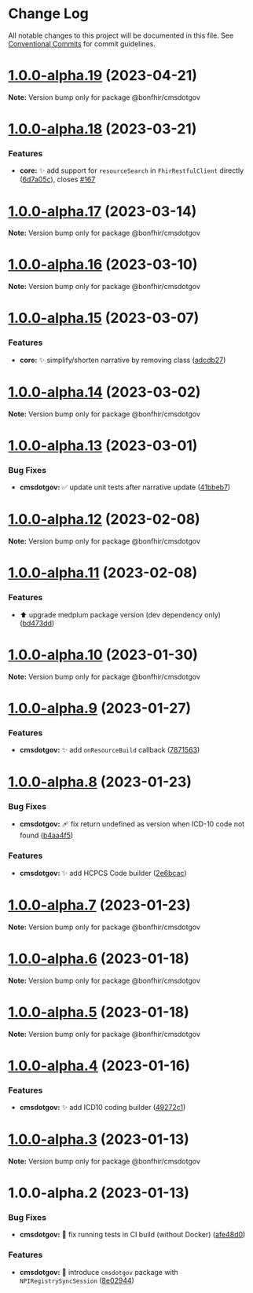 # Change Log

All notable changes to this project will be documented in this file.
See [Conventional Commits](https://conventionalcommits.org) for commit guidelines.

# [1.0.0-alpha.19](https://github.com/bonfhir/bonfhir/compare/@bonfhir/cmsdotgov@1.0.0-alpha.18...@bonfhir/cmsdotgov@1.0.0-alpha.19) (2023-04-21)

**Note:** Version bump only for package @bonfhir/cmsdotgov





# [1.0.0-alpha.18](https://github.com/bonfhir/bonfhir/compare/@bonfhir/cmsdotgov@1.0.0-alpha.17...@bonfhir/cmsdotgov@1.0.0-alpha.18) (2023-03-21)


### Features

* **core:** :sparkles: add support for `resourceSearch` in `FhirRestfulClient` directly ([6d7a05c](https://github.com/bonfhir/bonfhir/commit/6d7a05cfad72d3e2543fc8c21580959e11e0e644)), closes [#167](https://github.com/bonfhir/bonfhir/issues/167)





# [1.0.0-alpha.17](https://github.com/bonfhir/bonfhir/compare/@bonfhir/cmsdotgov@1.0.0-alpha.16...@bonfhir/cmsdotgov@1.0.0-alpha.17) (2023-03-14)

**Note:** Version bump only for package @bonfhir/cmsdotgov





# [1.0.0-alpha.16](https://github.com/bonfhir/bonfhir/compare/@bonfhir/cmsdotgov@1.0.0-alpha.15...@bonfhir/cmsdotgov@1.0.0-alpha.16) (2023-03-10)

**Note:** Version bump only for package @bonfhir/cmsdotgov





# [1.0.0-alpha.15](https://github.com/bonfhir/bonfhir/compare/@bonfhir/cmsdotgov@1.0.0-alpha.14...@bonfhir/cmsdotgov@1.0.0-alpha.15) (2023-03-07)


### Features

* **core:** :sparkles: simplify/shorten narrative by removing class ([adcdb27](https://github.com/bonfhir/bonfhir/commit/adcdb27df6665a916dbe23680a6bfeb949bdda26))





# [1.0.0-alpha.14](https://github.com/bonfhir/bonfhir/compare/@bonfhir/cmsdotgov@1.0.0-alpha.13...@bonfhir/cmsdotgov@1.0.0-alpha.14) (2023-03-02)

**Note:** Version bump only for package @bonfhir/cmsdotgov





# [1.0.0-alpha.13](https://github.com/bonfhir/bonfhir/compare/@bonfhir/cmsdotgov@1.0.0-alpha.12...@bonfhir/cmsdotgov@1.0.0-alpha.13) (2023-03-01)


### Bug Fixes

* **cmsdotgov:** :white_check_mark: update unit tests after narrative update ([41bbeb7](https://github.com/bonfhir/bonfhir/commit/41bbeb7a795106f7e8b69c41e78a6ff6bf042b74))





# [1.0.0-alpha.12](https://github.com/bonfhir/bonfhir/compare/@bonfhir/cmsdotgov@1.0.0-alpha.11...@bonfhir/cmsdotgov@1.0.0-alpha.12) (2023-02-08)

**Note:** Version bump only for package @bonfhir/cmsdotgov





# [1.0.0-alpha.11](https://github.com/bonfhir/bonfhir/compare/@bonfhir/cmsdotgov@1.0.0-alpha.10...@bonfhir/cmsdotgov@1.0.0-alpha.11) (2023-02-08)


### Features

* :arrow_up: upgrade medplum package version (dev dependency only) ([bd473dd](https://github.com/bonfhir/bonfhir/commit/bd473dd79ccd678b3a81d8fc0ed37f0715317669))





# [1.0.0-alpha.10](https://github.com/bonfhir/bonfhir/compare/@bonfhir/cmsdotgov@1.0.0-alpha.9...@bonfhir/cmsdotgov@1.0.0-alpha.10) (2023-01-30)

**Note:** Version bump only for package @bonfhir/cmsdotgov





# [1.0.0-alpha.9](https://github.com/bonfhir/bonfhir/compare/@bonfhir/cmsdotgov@1.0.0-alpha.8...@bonfhir/cmsdotgov@1.0.0-alpha.9) (2023-01-27)


### Features

* **cmsdotgov:** :sparkles: add `onResourceBuild` callback ([7871563](https://github.com/bonfhir/bonfhir/commit/7871563ce3c4107f30704e2fd25ac9db2ddeb1b4))





# [1.0.0-alpha.8](https://github.com/bonfhir/bonfhir/compare/@bonfhir/cmsdotgov@1.0.0-alpha.7...@bonfhir/cmsdotgov@1.0.0-alpha.8) (2023-01-23)


### Bug Fixes

* **cmsdotgov:** :adhesive_bandage: fix return undefined as version when ICD-10 code not found ([b4aa4f5](https://github.com/bonfhir/bonfhir/commit/b4aa4f5dba12393a04a95a9ff1388f3207018b3c))


### Features

* **cmsdotgov:** :sparkles: add HCPCS Code builder ([2e6bcac](https://github.com/bonfhir/bonfhir/commit/2e6bcac04a0fcbcc78265e69d4363d62b42d1090))





# [1.0.0-alpha.7](https://github.com/bonfhir/bonfhir/compare/@bonfhir/cmsdotgov@1.0.0-alpha.6...@bonfhir/cmsdotgov@1.0.0-alpha.7) (2023-01-23)

**Note:** Version bump only for package @bonfhir/cmsdotgov





# [1.0.0-alpha.6](https://github.com/bonfhir/bonfhir/compare/@bonfhir/cmsdotgov@1.0.0-alpha.5...@bonfhir/cmsdotgov@1.0.0-alpha.6) (2023-01-18)

**Note:** Version bump only for package @bonfhir/cmsdotgov





# [1.0.0-alpha.5](https://github.com/bonfhir/bonfhir/compare/@bonfhir/cmsdotgov@1.0.0-alpha.4...@bonfhir/cmsdotgov@1.0.0-alpha.5) (2023-01-18)

**Note:** Version bump only for package @bonfhir/cmsdotgov





# [1.0.0-alpha.4](https://github.com/bonfhir/bonfhir/compare/@bonfhir/cmsdotgov@1.0.0-alpha.3...@bonfhir/cmsdotgov@1.0.0-alpha.4) (2023-01-16)


### Features

* **cmsdotgov:** :sparkles: add ICD10 coding builder ([49272c1](https://github.com/bonfhir/bonfhir/commit/49272c186ea11616becc58f47a82fce1c78e3ace))





# [1.0.0-alpha.3](https://github.com/bonfhir/bonfhir/compare/@bonfhir/cmsdotgov@1.0.0-alpha.2...@bonfhir/cmsdotgov@1.0.0-alpha.3) (2023-01-13)

**Note:** Version bump only for package @bonfhir/cmsdotgov





# 1.0.0-alpha.2 (2023-01-13)


### Bug Fixes

* **cmsdotgov:** :green_heart: fix running tests in CI build (without Docker) ([afe48d0](https://github.com/bonfhir/bonfhir/commit/afe48d0876dcf37c62bc7a430114f6cc4dcc99f3))


### Features

* **cmsdotgov:** :tada: introduce `cmsdotgov` package with `NPIRegistrySyncSession` ([8e02944](https://github.com/bonfhir/bonfhir/commit/8e02944aa75dccbd861d9e5b54b491d970780dea))
